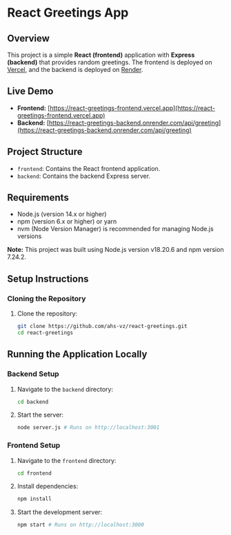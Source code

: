 # React Greetings App

## Overview
This project is a simple **React (frontend)** application with **Express (backend)** that provides random greetings. The frontend is deployed on [Vercel](https://vercel.com/), and the backend is deployed on [Render](https://render.com/).

## Live Demo
- **Frontend:** [https://react-greetings-frontend.vercel.app](https://react-greetings-frontend.vercel.app)
- **Backend:** [https://react-greetings-backend.onrender.com/api/greeting](https://react-greetings-backend.onrender.com/api/greeting)

## Project Structure
- `frontend`: Contains the React frontend application.
- `backend`: Contains the backend Express server.

## Requirements
- Node.js (version 14.x or higher)
- npm (version 6.x or higher) or yarn
- nvm (Node Version Manager) is recommended for managing Node.js versions

**Note:** This project was built using Node.js version v18.20.6 and npm version 7.24.2.

## Setup Instructions

### Cloning the Repository
1. Clone the repository:
    ```sh
    git clone https://github.com/ahs-vz/react-greetings.git
    cd react-greetings
    ```

## Running the Application Locally

### Backend Setup
1. Navigate to the `backend` directory:
    ```sh
    cd backend
    ```
2. Start the server:
    ```sh
    node server.js # Runs on http://localhost:3001
    ```
    
### Frontend Setup
1. Navigate to the `frontend` directory:
    ```sh
    cd frontend
    ```
2. Install dependencies:
    ```sh
    npm install
    ```
3. Start the development server:
    ```sh
    npm start # Runs on http://localhost:3000
    ```
